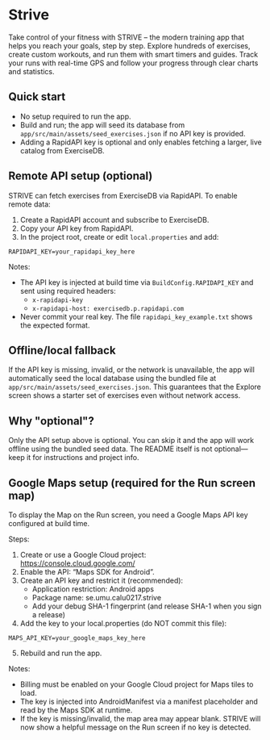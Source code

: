 # Strive
Take control of your fitness with STRIVE – the modern training app that helps you reach your goals, step by step. Explore hundreds of exercises, create custom workouts, and run them with smart timers and guides. Track your runs with real-time GPS and follow your progress through clear charts and statistics.

## Quick start
- No setup required to run the app.
- Build and run; the app will seed its database from `app/src/main/assets/seed_exercises.json` if no API key is provided.
- Adding a RapidAPI key is optional and only enables fetching a larger, live catalog from ExerciseDB.

## Remote API setup (optional)
STRIVE can fetch exercises from ExerciseDB via RapidAPI. To enable remote data:

1. Create a RapidAPI account and subscribe to ExerciseDB.
2. Copy your API key from RapidAPI.
3. In the project root, create or edit `local.properties` and add:

```
RAPIDAPI_KEY=your_rapidapi_key_here
```

Notes:
- The API key is injected at build time via `BuildConfig.RAPIDAPI_KEY` and sent using required headers:
  - `x-rapidapi-key`
  - `x-rapidapi-host: exercisedb.p.rapidapi.com`
- Never commit your real key. The file `rapidapi_key_example.txt` shows the expected format.

## Offline/local fallback
If the API key is missing, invalid, or the network is unavailable, the app will automatically seed the local database using the bundled file at `app/src/main/assets/seed_exercises.json`. This guarantees that the Explore screen shows a starter set of exercises even without network access.

## Why "optional"?
Only the API setup above is optional. You can skip it and the app will work offline using the bundled seed data. The README itself is not optional—keep it for instructions and project info.


## Google Maps setup (required for the Run screen map)
To display the Map on the Run screen, you need a Google Maps API key configured at build time.

Steps:
1. Create or use a Google Cloud project: https://console.cloud.google.com/
2. Enable the API: “Maps SDK for Android”.
3. Create an API key and restrict it (recommended):
   - Application restriction: Android apps
   - Package name: se.umu.calu0217.strive
   - Add your debug SHA-1 fingerprint (and release SHA-1 when you sign a release)
4. Add the key to your local.properties (do NOT commit this file):

```
MAPS_API_KEY=your_google_maps_key_here
```

5. Rebuild and run the app.

Notes:
- Billing must be enabled on your Google Cloud project for Maps tiles to load.
- The key is injected into AndroidManifest via a manifest placeholder and read by the Maps SDK at runtime.
- If the key is missing/invalid, the map area may appear blank. STRIVE will now show a helpful message on the Run screen if no key is detected.
